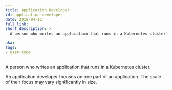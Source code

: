 ```yaml
---
title: Application Developer
id: application-developer
date: 2018-04-12
full_link:
short_description: >
  A person who writes an application that runs in a Kubernetes cluster.

aka:
tags:
- user-type
---
```

 A person who writes an application that runs in a Kubernetes cluster.

<!--more-->

An application developer focuses on one part of an application. The scale of their focus may vary significantly in size.